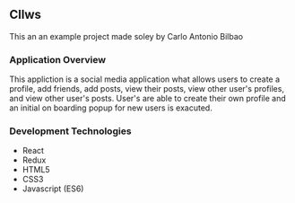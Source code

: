 ## Cllws
This an an example project made soley by Carlo Antonio Bilbao

### Application Overview
This appliction is a social media application what allows users to create a profile, add friends, add posts, view their posts, view other user's profiles, and view other user's posts. User's are able to create their own profile and an initial on boarding popup for new users is exacuted.

### Development Technologies
- React 
- Redux
- HTML5
- CSS3
- Javascript (ES6)